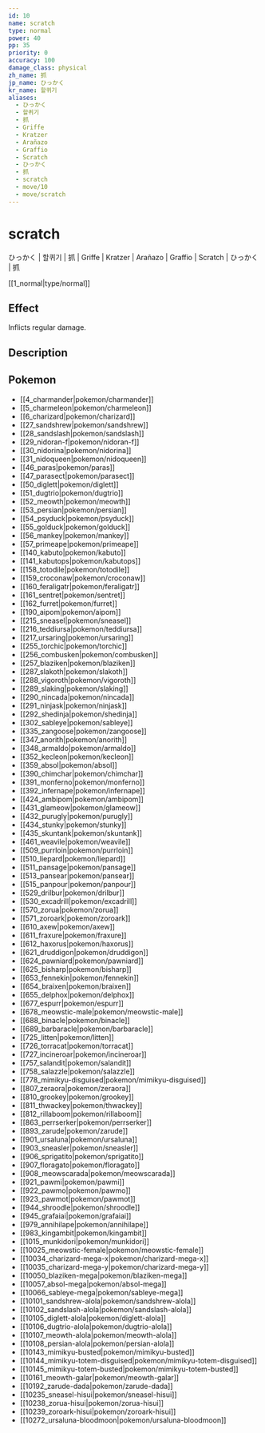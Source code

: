 ```yaml
---
id: 10
name: scratch
type: normal
power: 40
pp: 35
priority: 0
accuracy: 100
damage_class: physical
zh_name: 抓
jp_name: ひっかく
kr_name: 할퀴기
aliases:
  - ひっかく
  - 할퀴기
  - 抓
  - Griffe
  - Kratzer
  - Arañazo
  - Graffio
  - Scratch
  - ひっかく
  - 抓
  - scratch
  - move/10
  - move/scratch
---
```

# scratch
    
ひっかく | 할퀴기 | 抓 | Griffe | Kratzer | Arañazo | Graffio | Scratch | ひっかく | 抓

[[1_normal|type/normal]]

## Effect

Inflicts regular damage.

## Description



## Pokemon

- [[4_charmander|pokemon/charmander]]
- [[5_charmeleon|pokemon/charmeleon]]
- [[6_charizard|pokemon/charizard]]
- [[27_sandshrew|pokemon/sandshrew]]
- [[28_sandslash|pokemon/sandslash]]
- [[29_nidoran-f|pokemon/nidoran-f]]
- [[30_nidorina|pokemon/nidorina]]
- [[31_nidoqueen|pokemon/nidoqueen]]
- [[46_paras|pokemon/paras]]
- [[47_parasect|pokemon/parasect]]
- [[50_diglett|pokemon/diglett]]
- [[51_dugtrio|pokemon/dugtrio]]
- [[52_meowth|pokemon/meowth]]
- [[53_persian|pokemon/persian]]
- [[54_psyduck|pokemon/psyduck]]
- [[55_golduck|pokemon/golduck]]
- [[56_mankey|pokemon/mankey]]
- [[57_primeape|pokemon/primeape]]
- [[140_kabuto|pokemon/kabuto]]
- [[141_kabutops|pokemon/kabutops]]
- [[158_totodile|pokemon/totodile]]
- [[159_croconaw|pokemon/croconaw]]
- [[160_feraligatr|pokemon/feraligatr]]
- [[161_sentret|pokemon/sentret]]
- [[162_furret|pokemon/furret]]
- [[190_aipom|pokemon/aipom]]
- [[215_sneasel|pokemon/sneasel]]
- [[216_teddiursa|pokemon/teddiursa]]
- [[217_ursaring|pokemon/ursaring]]
- [[255_torchic|pokemon/torchic]]
- [[256_combusken|pokemon/combusken]]
- [[257_blaziken|pokemon/blaziken]]
- [[287_slakoth|pokemon/slakoth]]
- [[288_vigoroth|pokemon/vigoroth]]
- [[289_slaking|pokemon/slaking]]
- [[290_nincada|pokemon/nincada]]
- [[291_ninjask|pokemon/ninjask]]
- [[292_shedinja|pokemon/shedinja]]
- [[302_sableye|pokemon/sableye]]
- [[335_zangoose|pokemon/zangoose]]
- [[347_anorith|pokemon/anorith]]
- [[348_armaldo|pokemon/armaldo]]
- [[352_kecleon|pokemon/kecleon]]
- [[359_absol|pokemon/absol]]
- [[390_chimchar|pokemon/chimchar]]
- [[391_monferno|pokemon/monferno]]
- [[392_infernape|pokemon/infernape]]
- [[424_ambipom|pokemon/ambipom]]
- [[431_glameow|pokemon/glameow]]
- [[432_purugly|pokemon/purugly]]
- [[434_stunky|pokemon/stunky]]
- [[435_skuntank|pokemon/skuntank]]
- [[461_weavile|pokemon/weavile]]
- [[509_purrloin|pokemon/purrloin]]
- [[510_liepard|pokemon/liepard]]
- [[511_pansage|pokemon/pansage]]
- [[513_pansear|pokemon/pansear]]
- [[515_panpour|pokemon/panpour]]
- [[529_drilbur|pokemon/drilbur]]
- [[530_excadrill|pokemon/excadrill]]
- [[570_zorua|pokemon/zorua]]
- [[571_zoroark|pokemon/zoroark]]
- [[610_axew|pokemon/axew]]
- [[611_fraxure|pokemon/fraxure]]
- [[612_haxorus|pokemon/haxorus]]
- [[621_druddigon|pokemon/druddigon]]
- [[624_pawniard|pokemon/pawniard]]
- [[625_bisharp|pokemon/bisharp]]
- [[653_fennekin|pokemon/fennekin]]
- [[654_braixen|pokemon/braixen]]
- [[655_delphox|pokemon/delphox]]
- [[677_espurr|pokemon/espurr]]
- [[678_meowstic-male|pokemon/meowstic-male]]
- [[688_binacle|pokemon/binacle]]
- [[689_barbaracle|pokemon/barbaracle]]
- [[725_litten|pokemon/litten]]
- [[726_torracat|pokemon/torracat]]
- [[727_incineroar|pokemon/incineroar]]
- [[757_salandit|pokemon/salandit]]
- [[758_salazzle|pokemon/salazzle]]
- [[778_mimikyu-disguised|pokemon/mimikyu-disguised]]
- [[807_zeraora|pokemon/zeraora]]
- [[810_grookey|pokemon/grookey]]
- [[811_thwackey|pokemon/thwackey]]
- [[812_rillaboom|pokemon/rillaboom]]
- [[863_perrserker|pokemon/perrserker]]
- [[893_zarude|pokemon/zarude]]
- [[901_ursaluna|pokemon/ursaluna]]
- [[903_sneasler|pokemon/sneasler]]
- [[906_sprigatito|pokemon/sprigatito]]
- [[907_floragato|pokemon/floragato]]
- [[908_meowscarada|pokemon/meowscarada]]
- [[921_pawmi|pokemon/pawmi]]
- [[922_pawmo|pokemon/pawmo]]
- [[923_pawmot|pokemon/pawmot]]
- [[944_shroodle|pokemon/shroodle]]
- [[945_grafaiai|pokemon/grafaiai]]
- [[979_annihilape|pokemon/annihilape]]
- [[983_kingambit|pokemon/kingambit]]
- [[1015_munkidori|pokemon/munkidori]]
- [[10025_meowstic-female|pokemon/meowstic-female]]
- [[10034_charizard-mega-x|pokemon/charizard-mega-x]]
- [[10035_charizard-mega-y|pokemon/charizard-mega-y]]
- [[10050_blaziken-mega|pokemon/blaziken-mega]]
- [[10057_absol-mega|pokemon/absol-mega]]
- [[10066_sableye-mega|pokemon/sableye-mega]]
- [[10101_sandshrew-alola|pokemon/sandshrew-alola]]
- [[10102_sandslash-alola|pokemon/sandslash-alola]]
- [[10105_diglett-alola|pokemon/diglett-alola]]
- [[10106_dugtrio-alola|pokemon/dugtrio-alola]]
- [[10107_meowth-alola|pokemon/meowth-alola]]
- [[10108_persian-alola|pokemon/persian-alola]]
- [[10143_mimikyu-busted|pokemon/mimikyu-busted]]
- [[10144_mimikyu-totem-disguised|pokemon/mimikyu-totem-disguised]]
- [[10145_mimikyu-totem-busted|pokemon/mimikyu-totem-busted]]
- [[10161_meowth-galar|pokemon/meowth-galar]]
- [[10192_zarude-dada|pokemon/zarude-dada]]
- [[10235_sneasel-hisui|pokemon/sneasel-hisui]]
- [[10238_zorua-hisui|pokemon/zorua-hisui]]
- [[10239_zoroark-hisui|pokemon/zoroark-hisui]]
- [[10272_ursaluna-bloodmoon|pokemon/ursaluna-bloodmoon]]

